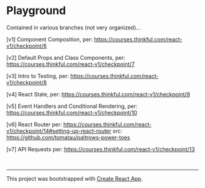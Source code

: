 # Playground

Contained in various branches (not very organized)...

[v1] Component Composition, 
per: https://courses.thinkful.com/react-v1/checkpoint/6

[v2] Default Props and Class Components,
per: https://courses.thinkful.com/react-v1/checkpoint/7

[v3] Intro to Testing,
per: https://courses.thinkful.com/react-v1/checkpoint/8

[v4] React State,
per: https://courses.thinkful.com/react-v1/checkpoint/9

[v5] Event Handlers and Conditional Rendering,
per: https://courses.thinkful.com/react-v1/checkpoint/10

[v6] React Router
per: https://courses.thinkful.com/react-v1/checkpoint/14#setting-up-react-router
src: https://github.com/tomatau/paltrows-power-toes

[v7] API Requests
per: https://courses.thinkful.com/react-v1/checkpoint/13


<br />

<hr />

This project was bootstrapped with [Create React App](https://github.com/facebook/create-react-app).
